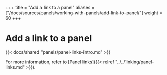 +++
title = "Add a link to a panel"
aliases = ["/docs/sources/panels/working-with-panels/add-link-to-panel/"]
weight = 60
+++

# Add a link to a panel

{{< docs/shared "panels/panel-links-intro.md" >}}

For more information, refer to [Panel links]({{< relref "../../linking/panel-links.md" >}}).
